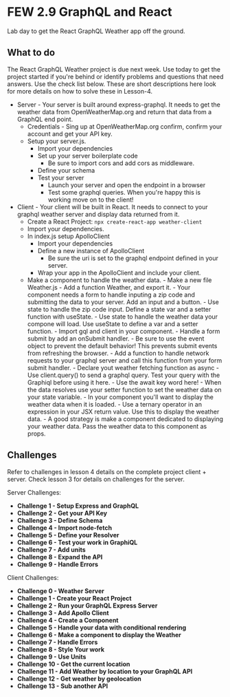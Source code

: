 # FEW 2.9 GraphQL and React

Lab day to get the React GraphQL Weather app off the ground. 

## What to do

The React GraphQL Weather project is due next week. Use today to get the project started if you're behind or identify problems and questions that need answers. Use the check list below. These are short descriptions here look for more details on how to solve these in Lesson-4. 

- Server - Your server is built around express-graphql. It needs to get the weather data from OpenWeatherMap.org and return that data from a GraphQL end point. 
	- Credentials - Sing up at OpenWeatherMap.org confirm, confirm your account and get your API key. 
	- Setup your server.js. 
		- Import your dependencies
		- Set up your server boilerplate code
			- Be sure to import cors and add cors as middleware.
		- Define your schema
		- Test your server
			- Launch your server and open the endpoint in a browser
			- Test some graphql queries. When you're happy this is working move on to the client!
- Client - Your client will be built in React. It needs to connect to your graphql weather server and display data returned from it. 
	- Create a React Project: `npx create-react-app weather-client`
	- Import your dependencies. 
	- In index.js setup ApolloClient
		- Import your dependencies
		- Define a new instance of ApolloClient
			- Be sure the uri is set to the graphql endpoint defined in your server. 
		- Wrap your app in the ApolloClient and include your client.
	- Make a component to handle the weather data. 
			- Make a new file Weather.js
			- Add a function Weather, and export it. 
			- Your component needs a form to handle inputing a zip code and submitting the data to your server. Add an input and a button. 
			- Use state to handle the zip code input. Define a state var and a setter function with useState.
			- Use state to handle the weather data your compone will load. Use useState to define a var and a setter function. 
			- Import gql and client in your component.
			- Handle a form submit by add an onSubmit handler. 
				- Be sure to use the event object to prevent the default behavior! This prevents submit events from refreshing the browser. 
			- Add a function to handle network requests to your graphql server and call this function from your form submit handler. 
				- Declare yout weather fetching function as async
				- Use client.query() to send a graphql query. Test your query with the Graphiql before using it here.
					- Use the await key word here! 
				- When the data resolves use your setter function to set the weather data on your state variable. 
			- In your component you'll want to display the weather data when it is loaded.
				- Use a ternary operator in an expression in your JSX return value. Use this to display the weather data. 
					- A good strategy is make a component dedicated to displaying your weather data. Pass the weather data to this component as props. 

## Challenges 

Refer to challenges in lesson 4 details on the complete project client + server. Check lesson 3 for details on challenges for the server.

Server Challenges: 

- **Challenge 1 - Setup Express and GraphQL**
- **Challenge 2 - Get your API Key**
- **Challenge 3 - Define Schema**
- **Challenge 4 - Import node-fetch**
- **Challenge 5 - Define your Resolver**
- **Challenge 6 - Test your work in GraphiQL**
- **Challenge 7 - Add units**
- **Challenge 8 - Expand the API**
- **Challenge 9 - Handle Errors**

Client Challenges:

- **Challenge 0 - Weather Server**
- **Challenge 1 - Create your React Project**
- **Challenge 2 - Run your GraphQL Express Server**
- **Challenge 3 - Add Apollo Client**
- **Challenge 4 - Create a Component**
- **Challenge 5 - Handle your data with conditional rendering**
- **Challenge 6 - Make a component to display the Weather**
- **Challenge 7 - Handle Errors**
- **Challenge 8 - Style Your work**
- **Challenge 9 - Use Units**
- **Challenge 10 - Get the current location**
- **Challenge 11 - Add Weather by location to your GraphQL API**
- **Challenge 12 - Get weather by geolocation**
- **Challenge 13 - Sub another API**














<!-- 

## Learning Objectives 

1. 


- After Class/In classs activity
	- https://www.howtographql.com/react-apollo/0-introduction/
	- You can check your work agains the completed to tutorial here if you run into a problem: 
		- https://github.com/howtographql/react-apollo
- hackernews-react-apollo tutorial notes
	- Pay close atttention to the tutorial code snippets. The highlighted changes are not always correct! 
		- Stretch goal: make a pull request on the soruce repo for the tutorial if you see a mistake!
	- You'll be running two separate node projects from within the hackernews-react-apollo folder
		- in the root folder it will be the react project
		- in server folder will be the express server
	- Some instructions will ask you to switch folders in the terminal!
	- To run `yarn dev` in the *server* folder and launch the react app you'll need two terminals
	- Getting Started > Exploring the server
		- When you get here the tutorial asks you to run some commends to create some new posts. For this to work you'll need to be logged in and authorized. Create a user (if you haven't already)

```graphql
mutation {
  signup(email:"test@test.com", password:"test", name:"test") {
    user {
      name
      id
    }
  }
}
```
Now log in to this user account: 
```graphql
mutation {
  login(email:"test@test.com", password:"test") {
    user {
      name
    }
    token
  }
}
```
Copy the token and add the following to the HTTP Headers tab (lower left)
```graphql
{
  "Authorization":" Bearer <paste-token-here>"
}
```

	- Mutations: Creating Links > Writing the Mutation
		- I ran into a  problem here: `Unhandled Rejection (Error): Argument id for data.postedBy.connect.id must not be null. Please use undefined instead.` I'm guessing this is becuase you're not logged in and can't provide a user id which seems to be required for the database. 
		- I didn't find a good solution to allow posts without authenticating, and this is really the behavior that we want, for now I skipped the errors and continued with the tutorial. 
	


## After Class 

Time to start working on the frontend of hacker news!

Start working on the React + Apollo tutorial: <https://www.howtographql.com/react-apollo/0-introduction/>

- Complete the following chapters by next class: `Introduction`, `Getting Started`, `Queries: Loading Links`
















# Apollo

Apollo is a client that works with GraphQL. It can send requests and receive responses from a GraphQL endpoint. 

Apollo also has a library of React components that make it easy to integrate with React front ends. 

## Getting started 

Add Apollo to a React front end. 

- Import dependencies 
	- npm install --save graphql apollo-boost react-apollo graphql-tag

## In Class 

Review the tutorial. Look at its features and requirements. 


## Bonus Lesson: React Hooks!

Using state with functional components 

`const [state, setState] = useState(defaultValue)`
-->
